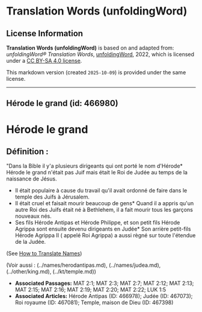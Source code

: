 # Translation Words (unfoldingWord)

## License Information

**Translation Words (unfoldingWord)** is based on and adapted from: _unfoldingWord® Translation Words_, [unfoldingWord](https://unfoldingword.org/utw), 2022, which is licensed under a [CC BY-SA 4.0 license](https://creativecommons.org/licenses/by-sa/4.0/legalcode.en).

This markdown version (created `2025-10-09`) is provided under the same license.



--------------------------------

## Hérode le grand (id: 466980)

Hérode le grand
===============

Définition :
------------

"Dans la Bible il y'a plusieurs dirigeants qui ont porté le nom d'Hérode\* Hérode le grand n'était pas Juif mais était le Roi de Judée au temps de la naissance de Jésus.

* Il était populaire à cause du travail qu'il avait ordonné de faire dans le temple des Juifs à Jérusalem.
* Il était cruel et faisait mourir beaucoup de gens\* Quand il a appris qu'un autre Roi des Juifs était né à Bethlehem, il a fait mourir tous les garçons nouveaux nés.
* Ses fils Hérode Antipas et Hérode Philippe, et son petit fils Hérode Agrippa sont ensuite devenu dirigeants en Judée\* Son arrière petit\-fils Hérode Agrippa II ( appelé Roi Agrippa) a aussi règné sur toute l'étendue de la Judée.

(See [How to Translate Names](rc://en/ta/man/translate/translate-names))

(Voir aussi : (../names/herodantipas.md), (../names/judea.md), (../other/king.md), (../kt/temple.md))

* **Associated Passages:** MAT 2:1; MAT 2:3; MAT 2:7; MAT 2:12; MAT 2:13; MAT 2:15; MAT 2:16; MAT 2:19; MAT 2:20; MAT 2:22; LUK 1:5
* **Associated Articles:** Hérode Antipas (ID: 466978); Judée (ID: 467073); Roi royaume (ID: 467081); Temple, maison de Dieu (ID: 467398)

